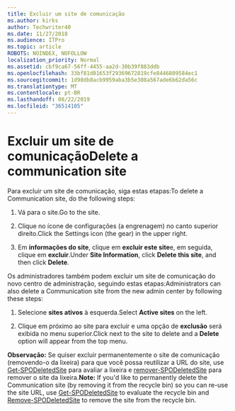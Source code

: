 ```yaml
---
title: Excluir um site de comunicação
ms.author: kirks
author: Techwriter40
ms.date: 11/27/2018
ms.audience: ITPro
ms.topic: article
ROBOTS: NOINDEX, NOFOLLOW
localization_priority: Normal
ms.assetid: cbf9ca67-56ff-4455-aa2d-30b39f883ddb
ms.openlocfilehash: 33bf81d01653f29369672819cfe8446809584ec1
ms.sourcegitcommit: 1d98db8acb9959aba3b5e308a567ade6b62da56c
ms.translationtype: MT
ms.contentlocale: pt-BR
ms.lasthandoff: 08/22/2019
ms.locfileid: "36514105"
---
```

# <a name="delete-a-communication-site"></a><span data-ttu-id="467b0-102">Excluir um site de comunicação</span><span class="sxs-lookup"><span data-stu-id="467b0-102">Delete a communication site</span></span>

<span data-ttu-id="467b0-103">Para excluir um site de comunicação, siga estas etapas:</span><span class="sxs-lookup"><span data-stu-id="467b0-103">To delete a Communication site, do the following steps:</span></span> 
  
1. <span data-ttu-id="467b0-104">Vá para o site.</span><span class="sxs-lookup"><span data-stu-id="467b0-104">Go to the site.</span></span> 
  
2. <span data-ttu-id="467b0-105">Clique no ícone de configurações (a engrenagem) no canto superior direito.</span><span class="sxs-lookup"><span data-stu-id="467b0-105">Click the Settings icon (the gear) in the upper right.</span></span> 
  
3. <span data-ttu-id="467b0-106">Em **informações do site**, clique em **excluir este site**e, em seguida, clique em **excluir**.</span><span class="sxs-lookup"><span data-stu-id="467b0-106">Under **Site Information**, click **Delete this site**, and then click **Delete**.</span></span> 
  
<span data-ttu-id="467b0-107">Os administradores também podem excluir um site de comunicação do novo centro de administração, seguindo estas etapas:</span><span class="sxs-lookup"><span data-stu-id="467b0-107">Administrators can also delete a Communication site from the new admin center by following these steps:</span></span> 
  
1. <span data-ttu-id="467b0-108">Selecione **sites ativos** à esquerda.</span><span class="sxs-lookup"><span data-stu-id="467b0-108">Select **Active sites** on the left.</span></span> 
  
2. <span data-ttu-id="467b0-109">Clique em próximo ao site para excluir e uma opção de **exclusão** será exibida no menu superior.</span><span class="sxs-lookup"><span data-stu-id="467b0-109">Click next to the site to delete and a **Delete** option will appear from the top menu.</span></span> 
  
 <span data-ttu-id="467b0-110">**Observação:** Se quiser excluir permanentemente o site de comunicação (removendo-o da lixeira) para que você possa reutilizar a URL do site, use [Get-SPODeletedSite](https://aka.ms/Get-SPODeletedSite) para avaliar a lixeira e [remover-SPODeletedSite](https://aka.ms/Remove-SPODeletedSite) para remover o site da lixeira.</span><span class="sxs-lookup"><span data-stu-id="467b0-110">**Note:** If you'd like to permanently delete the Communication site (by removing it from the recycle bin) so you can re-use the site URL, use [Get-SPODeletedSite](https://aka.ms/Get-SPODeletedSite) to evaluate the recycle bin and [Remove-SPODeletedSite](https://aka.ms/Remove-SPODeletedSite) to remove the site from the recycle bin.</span></span> 
  

